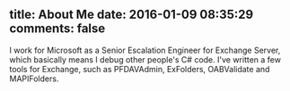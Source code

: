 title: About Me
date: 2016-01-09 08:35:29
comments: false
---

I work for Microsoft as a Senior Escalation Engineer for Exchange Server,
which basically means I debug other people's C# code. I've written a few
tools for Exchange, such as PFDAVAdmin, ExFolders, OABValidate and
MAPIFolders.